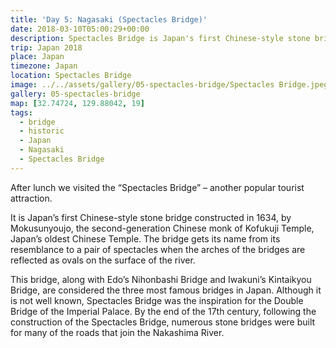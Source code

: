 ```yaml
---
title: 'Day 5: Nagasaki (Spectacles Bridge)'
date: 2018-03-10T05:00:29+00:00
description: Spectacles Bridge is Japan's first Chinese-style stone bridge and one of Japan's Top 3 most well known bridges.
trip: Japan 2018
place: Japan
timezone: Japan
location: Spectacles Bridge
image: ../../assets/gallery/05-spectacles-bridge/Spectacles Bridge.jpeg
gallery: 05-spectacles-bridge
map: [32.74724, 129.88042, 19]
tags:
  - bridge
  - historic
  - Japan
  - Nagasaki
  - Spectacles Bridge
---
```


After lunch we visited the &#8220;Spectacles Bridge&#8221; &#8211; another popular tourist attraction.

It is&nbsp;Japan&#8217;s first Chinese-style stone bridge constructed in 1634, by Mokusunyoujo, the second-generation Chinese monk of Kofukuji Temple, Japan&#8217;s oldest Chinese Temple. The bridge gets its name from its resemblance to a pair of spectacles when the arches of the bridges are reflected as ovals on the surface of the river.

This bridge, along with Edo&#8217;s Nihonbashi Bridge and Iwakuni&#8217;s Kintaikyou Bridge, are considered the three most famous bridges in Japan. Although it is not well known, Spectacles Bridge was the inspiration for the Double Bridge of the Imperial Palace. By the end of the 17th century, following the construction of the Spectacles Bridge, numerous stone bridges were built for many of the roads that join the Nakashima River.
